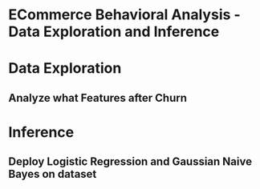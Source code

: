 # ECommerce Behavioral Analysis - Data Exploration and Inference
# Data Exploration
 ## Analyze what Features after Churn
 # Inference
 ## Deploy Logistic Regression and Gaussian Naive Bayes on dataset